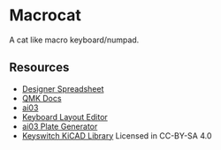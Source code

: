 # Macrocat

A cat like macro keyboard/numpad.

## Resources
- [Designer Spreadsheet](https://docs.google.com/spreadsheets/d/15iPMkPPelqXUuJzfWze6s_fHAjqMbbhKXIEQs6-oLG8/edit#gid=0)
- [QMK Docs](https://docs.qmk.fm/#/)
- [ai03](https://wiki.ai03.com/books)
- [Keyboard Layout Editor](http://www.keyboard-layout-editor.com/#/gists/0d682a6dd41d7de2ae32d8b280f85d39)
- [ai03 Plate Generator](https://kbplate.ai03.com/)
- [Keyswitch KiCAD Library](https://github.com/perigoso/keyswitch-kicad-library) Licensed in CC-BY-SA 4.0
